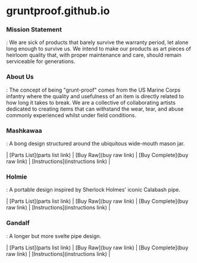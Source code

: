 # gruntproof.github.io

### Mission Statement
: We are sick of products that barely survive the warranty period, let alone long enough to survive us. We intend to make our products as art pieces of heirloom quality that, with proper maintenance and care, should remain serviceable for generations.

### About Us
: The concept of being "grunt-proof" comes from the US Marine Corps infantry where the quality and usefulness of an item is directly related to how long it takes to break. We are a collective of collaborating artists dedicated to creating items that can withstand the wear, tear, and abuse commonly experienced whilst under field conditions.

### Mashkawaa
: A bong design structured around the ubiquitous wide-mouth mason jar. 

| [Parts List](parts list link) | [Buy Raw](buy raw link) | [Buy Complete](buy raw link) | [Instructions](instructions link) |

### Holmie
: A portable design inspired by Sherlock Holmes' iconic Calabash pipe.

| [Parts List](parts list link) | [Buy Raw](buy raw link) | [Buy Complete](buy raw link) | [Instructions](instructions link) |

### Gandalf
: A longer but more svelte pipe design.

| [Parts List](parts list link) | [Buy Raw](buy raw link) | [Buy Complete](buy raw link) | [Instructions](instructions link) |
